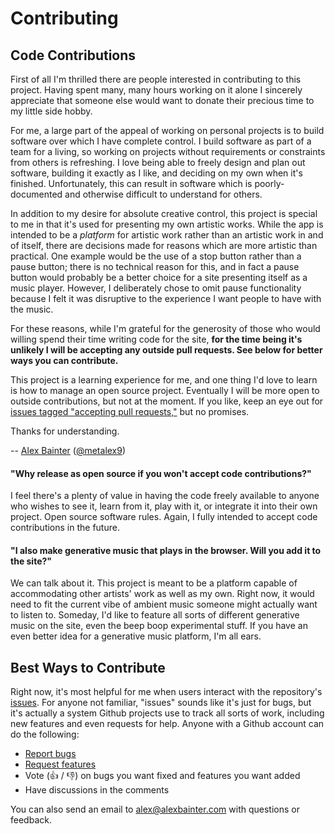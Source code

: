 # Contributing

## Code Contributions

First of all I'm thrilled there are people interested in contributing to this project. Having spent many, many hours working on it alone I sincerely appreciate that someone else would want to donate their precious time to my little side hobby.

For me, a large part of the appeal of working on personal projects is to build software over which I have complete control. I build software as part of a team for a living, so working on projects without requirements or constraints from others is refreshing. I love being able to freely design and plan out software, building it exactly as I like, and deciding on my own when it's finished. Unfortunately, this can result in software which is poorly-documented and otherwise difficult to understand for others.

In addition to my desire for absolute creative control, this project is special to me in that it's used for presenting my own artistic works. While the app is intended to be a _platform_ for artistic work rather than an artistic work in and of itself, there are decisions made for reasons which are more artistic than practical. One example would be the use of a stop button rather than a pause button; there is no technical reason for this, and in fact a pause button would probably be a better choice for a site presenting itself as a music player. However, I deliberately chose to omit pause functionality because I felt it was disruptive to the experience I want people to have with the music.

For these reasons, while I'm grateful for the generosity of those who would willing spend their time writing code for the site, **for the time being it's unlikely I will be accepting any outside pull requests. See below for better ways you can contribute.**

This project is a learning experience for me, and one thing I'd love to learn is how to manage an open source project. Eventually I will be more open to outside contributions, but not at the moment. If you like, keep an eye out for [issues tagged "accepting pull requests,"](https://github.com/generative-music/generative.fm/labels/accepting%20pull%20requests) but no promises.

Thanks for understanding.

-- [Alex Bainter](https://alexbainter.com) ([@metalex9](https://github.com/metalex9))

#### "Why release as open source if you won't accept code contributions?"

I feel there's a plenty of value in having the code freely available to anyone who wishes to see it, learn from it, play with it, or integrate it into their own project. Open source software rules. Again, I fully intended to accept code contributions in the future.

#### "I also make generative music that plays in the browser. Will you add it to the site?"

We can talk about it. This project is meant to be a platform capable of accommodating other artists' work as well as my own. Right now, it would need to fit the current vibe of ambient music someone might actually want to listen to. Someday, I'd like to feature all sorts of different generative music on the site, even the beep boop experimental stuff. If you have an even better idea for a generative music platform, I'm all ears.

## Best Ways to Contribute

Right now, it's most helpful for me when users interact with the repository's [issues](https://github.com/generative-music/generative.fm/issues). For anyone not familiar, "issues" sounds like it's just for bugs, but it's actually a system Github projects use to track all sorts of work, including new features and even requests for help. Anyone with a Github account can do the following:

- [Report bugs](https://github.com/generative-music/generative.fm/issues/new?title=I%20found%20a%20bug%21)
- [Request features](https://github.com/generative-music/generative.fm/issues/new?title=I%27ve%20got%20a%20great%20idea%21)
- Vote (:thumbsup: / :thumbsdown:) on bugs you want fixed and features you want added
- Have discussions in the comments

You can also send an email to [alex@alexbainter.com](mailto:alex@alexbainter.com) with questions or feedback.
